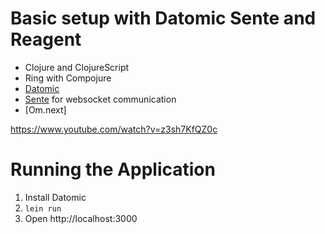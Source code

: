 Basic setup with Datomic Sente and Reagent
=========

* Clojure and ClojureScript
* Ring with Compojure
* [Datomic](http://www.datomic.com/)
* [Sente](https://github.com/ptaoussanis/sente) for websocket communication
* [Om.next] 

https://www.youtube.com/watch?v=z3sh7KfQZ0c

Running the Application
=======================

1. Install Datomic
2. ``lein run``
3. Open http://localhost:3000
